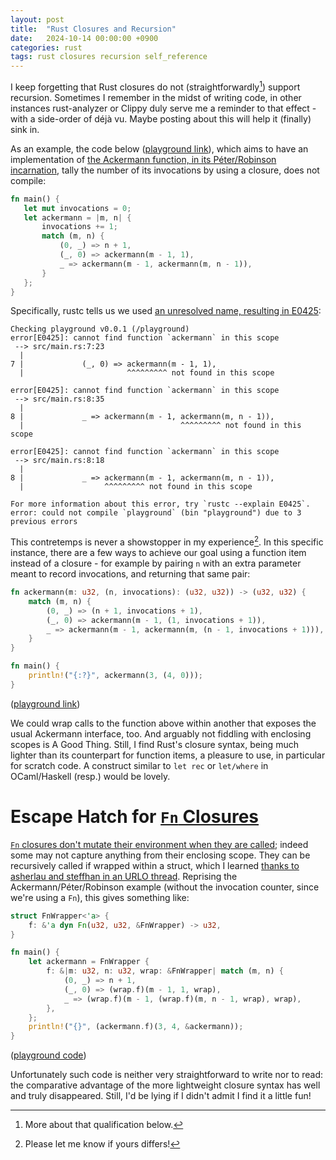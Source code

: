 ```yaml
---
layout: post
title:  "Rust Closures and Recursion"
date:   2024-10-14 00:00:00 +0900
categories: rust
tags: rust closures recursion self_reference
---
```


I keep forgetting that Rust closures do not (straightforwardly[^1]) support recursion. Sometimes I
remember in the midst of writing code, in other instances rust-analyzer or
Clippy duly serve me a reminder to that effect - with a side-order of déjà vu.
Maybe posting about this will help it (finally) sink in.

As an example, the code below ([playground
link](https://play.rust-lang.org/?version=stable&mode=debug&edition=2021&gist=9ec9bbb60b88669d64af29682d4724c8)),
which aims to have an implementation of [the Ackermann function, in its
Péter/Robinson
incarnation](https://en.wikipedia.org/wiki/Ackermann_function#Definition:_as_m-ary_function),
tally the number of its invocations by using a closure, does not compile:

 ```Rust
fn main() {
    let mut invocations = 0;
    let ackermann = |m, n| {
        invocations += 1;
        match (m, n) {
            (0, _) => n + 1,
            (_, 0) => ackermann(m - 1, 1),
            _ => ackermann(m - 1, ackermann(m, n - 1)),
        }
    };
}
```

Specifically, rustc tells us we used [an unresolved name, resulting in
E0425](https://doc.rust-lang.org/stable/error_codes/E0425.html):
``` 
Checking playground v0.0.1 (/playground)
error[E0425]: cannot find function `ackermann` in this scope
 --> src/main.rs:7:23
  |
7 |             (_, 0) => ackermann(m - 1, 1),
  |                       ^^^^^^^^^ not found in this scope

error[E0425]: cannot find function `ackermann` in this scope
 --> src/main.rs:8:35
  |
8 |             _ => ackermann(m - 1, ackermann(m, n - 1)),
  |                                   ^^^^^^^^^ not found in this scope

error[E0425]: cannot find function `ackermann` in this scope
 --> src/main.rs:8:18
  |
8 |             _ => ackermann(m - 1, ackermann(m, n - 1)),
  |                  ^^^^^^^^^ not found in this scope

For more information about this error, try `rustc --explain E0425`.
error: could not compile `playground` (bin "playground") due to 3 previous errors
```

This contretemps is never a showstopper in my experience[^2]. In this specific
instance, there are a few ways to achieve our goal using a function item
instead of a closure - for example by pairing `n` with an extra parameter meant
to record invocations, and returning that same pair:

```Rust
fn ackermann(m: u32, (n, invocations): (u32, u32)) -> (u32, u32) {
    match (m, n) {
        (0, _) => (n + 1, invocations + 1),
        (_, 0) => ackermann(m - 1, (1, invocations + 1)),
        _ => ackermann(m - 1, ackermann(m, (n - 1, invocations + 1))),
    }
}

fn main() {
    println!("{:?}", ackermann(3, (4, 0)));
}
```
([playground
link](https://play.rust-lang.org/?version=stable&mode=debug&edition=2021&gist=38a8048a70de3c398cb3e3aa00398ca5))

We could wrap calls to the function above within another that exposes the usual
Ackermann interface, too. And arguably not fiddling with enclosing scopes is A
Good Thing. Still, I find Rust's closure syntax, being much lighter than its
counterpart for function items, a pleasure to use, in particular for scratch
code. A construct similar to `let rec` or `let/where` in OCaml/Haskell (resp.)
would be lovely.

# Escape Hatch for [`Fn` Closures](https://doc.rust-lang.org/std/ops/trait.Fn.html)
[`Fn` closures don't mutate their environment when they are
called](https://doc.rust-lang.org/book/ch13-01-closures.html#:~:text=Fn%20applies%20to);
indeed some may not capture anything from their enclosing scope. They can be
recursively called if wrapped within a struct, which I learned [thanks to
asherlau and
steffhan in an URLO
thread](https://users.rust-lang.org/t/how-to-do-recursive-closure-and-mutate-the-captured-env/114975).
Reprising the Ackermann/Péter/Robinson example (without the invocation counter,
since we're using a `Fn`), this gives something like:
```Rust
struct FnWrapper<'a> {
    f: &'a dyn Fn(u32, u32, &FnWrapper) -> u32,
}

fn main() {
    let ackermann = FnWrapper {
        f: &|m: u32, n: u32, wrap: &FnWrapper| match (m, n) {
            (0, _) => n + 1,
            (_, 0) => (wrap.f)(m - 1, 1, wrap),
            _ => (wrap.f)(m - 1, (wrap.f)(m, n - 1, wrap), wrap),
        },
    };
    println!("{}", (ackermann.f)(3, 4, &ackermann));
}
```
([playground code](https://play.rust-lang.org/?version=stable&mode=debug&edition=2021&gist=86d4a1bd3ecb2a8b458f1aebd9e4579e))

Unfortunately such code is neither very straightforward to write nor to read:
the comparative advantage of the more lightweight closure syntax has well and
truly disappeared. Still, I'd be lying if I didn't admit I find it a little
fun!

[^1]: More about that qualification below.
[^2]: Please let me know if yours differs!
